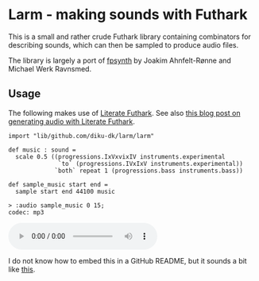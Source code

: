 # Larm - making sounds with Futhark

This is a small and rather crude Futhark library containing combinators for
describing sounds, which can then be sampled to produce audio files.

The library is largely a port of
[fpsynth](https://github.com/Ahnfelt/fpsynth) by Joakim Ahnfelt-Rønne and
Michael Werk Ravnsmed.

## Usage

The following makes use of [Literate
Futhark](https://futhark.readthedocs.io/en/latest/man/futhark-literate.html).
See also [this blog post on generating audio with Literate
Futhark](https://futhark-lang.org/blog/2022-12-22-literate-audio.html).

```futhark
import "lib/github.com/diku-dk/larm/larm"

def music : sound =
  scale 0.5 ((progressions.IxVxvixIV instruments.experimental
              `to` (progressions.IVxIxV instruments.experimental))
             `both` repeat 1 (progressions.bass instruments.bass))

def sample_music start end =
  sample start end 44100 music
```

```
> :audio sample_music 0 15;
codec: mp3
```

![](README-img/1081966764298477b622ad879d6be9e5-output.mp3)


I do not know how to embed this in a GitHub README, but it sounds a bit like
[this](https://raw.githubusercontent.com/diku-dk/larm/refs/heads/main/README-img/1081966764298477b622ad879d6be9e5-output.mp3).
